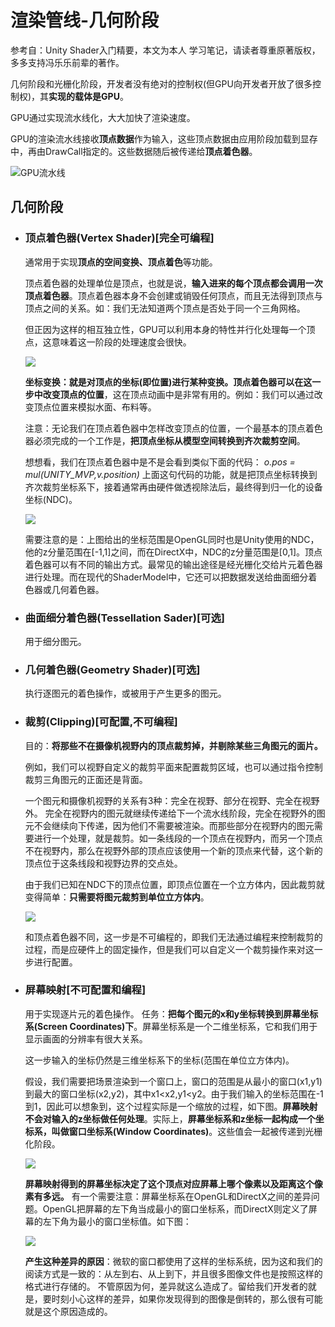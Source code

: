 
# **渲染管线-几何阶段**

参考自：Unity Shader入门精要，本文为本人 学习笔记，请读者尊重原著版权，多多支持冯乐乐前辈的著作。

几何阶段和光栅化阶段，开发者没有绝对的控制权(但GPU向开发者开放了很多控制权)，其**实现的载体是GPU**。

GPU通过实现流水线化，大大加快了渲染速度。

GPU的渲染流水线接收**顶点数据**作为输入，这些顶点数据由应用阶段加载到显存中，再由DrawCall指定的。这些数据随后被传递给**顶点着色器**。

![GPU流水线](https://i.imgur.com/cK2695g.png)

## 几何阶段

- ### 顶点着色器(Vertex Shader)[完全可编程]

	通常用于实现**顶点的空间变换、顶点着色**等功能。

	顶点着色器的处理单位是顶点，也就是说，**输入进来的每个顶点都会调用一次顶点着色器**。顶点着色器本身不会创建或销毁任何顶点，而且无法得到顶点与顶点之间的关系。如：我们无法知道两个顶点是否处于同一个三角网格。

	但正因为这样的相互独立性，GPU可以利用本身的特性并行化处理每一个顶点，这意味着这一阶段的处理速度会很快。

	![](https://i.imgur.com/M8SnyKw.png)

	**坐标变换：就是对顶点的坐标(即位置)进行某种变换。**顶点着色器可以在这一步中**改变顶点的位置**，这在顶点动画中是非常有用的。例如：我们可以通过改变顶点位置来模拟水面、布料等。

	注意：无论我们在顶点着色器中怎样改变顶点的位置，一个最基本的顶点着色器必须完成的一个工作是，**把顶点坐标从模型空间转换到齐次裁剪空间**。

	想想看，我们在顶点着色器中是不是会看到类似下面的代码：
	*o.pos = mul(UNITY_MVP,v.position)*
	上面这句代码的功能，就是把顶点坐标转换到齐次裁剪坐标系下，接着通常再由硬件做透视除法后，最终得到归一化的设备坐标(NDC)。
	
	![](https://i.imgur.com/rN7Blci.png)
	
	需要注意的是：上图给出的坐标范围是OpenGL同时也是Unity使用的NDC，他的z分量范围在[-1,1]之间，而在DirectX中，NDC的z分量范围是[0,1]。顶点着色器可以有不同的输出方式。最常见的输出途径是经光栅化交给片元着色器进行处理。而在现代的ShaderModel中，它还可以把数据发送给曲面细分着色器或几何着色器。

- ### 曲面细分着色器(Tessellation Sader)[可选]

	用于细分图元。
- ### 几何着色器(Geometry Shader)[可选]

	执行逐图元的着色操作，或被用于产生更多的图元。

- ### 裁剪(Clipping)[可配置,不可编程]

	目的：**将那些不在摄像机视野内的顶点裁剪掉，并剔除某些三角图元的面片。**

	例如，我们可以视野自定义的裁剪平面来配置裁剪区域，也可以通过指令控制裁剪三角图元的正面还是背面。

	一个图元和摄像机视野的关系有3种：完全在视野、部分在视野、完全在视野外。
	完全在视野内的图元就继续传递给下一个流水线阶段，完全在视野外的图元不会继续向下传递，因为他们不需要被渲染。而那些部分在视野内的图元需要进行一个处理，就是裁剪。如一条线段的一个顶点在视野内，而另一个顶点不在视野内，那么在视野外部的顶点应该使用一个新的顶点来代替，这个新的顶点位于这条线段和视野边界的交点处。

	由于我们已知在NDC下的顶点位置，即顶点位置在一个立方体内，因此裁剪就变得简单：**只需要将图元裁剪到单位立方体内**。
	
	![](https://i.imgur.com/NSQPHvw.png)

	和顶点着色器不同，这一步是不可编程的，即我们无法通过编程来控制裁剪的过程，而是应硬件上的固定操作，但是我们可以自定义一个裁剪操作来对这一步进行配置。

- ### 屏幕映射[不可配置和编程]

	用于实现逐片元的着色操作。
	任务：**把每个图元的x和y坐标转换到屏幕坐标系(Screen Coordinates)下**。屏幕坐标系是一个二维坐标系，它和我们用于显示画面的分辨率有很大关系。

	这一步输入的坐标仍然是三维坐标系下的坐标(范围在单位立方体内)。

	假设，我们需要把场景渲染到一个窗口上，窗口的范围是从最小的窗口(x1,y1)到最大的窗口坐标(x2,y2)，其中x1<x2,y1<y2。由于我们输入的坐标范围在-1到1，因此可以想象到，这个过程实际是一个缩放的过程，如下图。**屏幕映射不会对输入的z坐标做任何处理**。实际上，**屏幕坐标系和z坐标一起构成一个坐标系，叫做窗口坐标系(Window Coordinates)**。这些值会一起被传递到光栅化阶段。
	
	![](https://i.imgur.com/xvtTWVX.png)

	 **屏幕映射得到的屏幕坐标决定了这个顶点对应屏幕上哪个像素以及距离这个像素有多远。**
	有一个需要注意：屏幕坐标系在OpenGL和DirectX之间的差异问题。OpenGL把屏幕的左下角当成最小的窗口坐标系，而DirectX则定义了屏幕的左下角为最小的窗口坐标值。如下图：

	![](https://i.imgur.com/V3d4Zx8.png)

	**产生这种差异的原因**：微软的窗口都使用了这样的坐标系统，因为这和我们的阅读方式是一致的：从左到右、从上到下，并且很多图像文件也是按照这样的格式进行存储的。
	不管原因为何，差异就这么造成了。留给我们开发者的就是，要时刻小心这样的差异，如果你发现得到的图像是倒转的，那么很有可能就是这个原因造成的。
